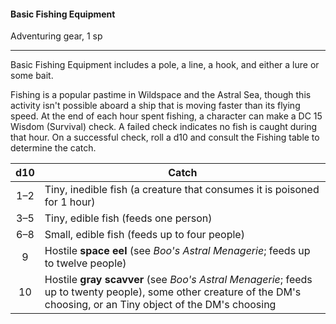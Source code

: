 #### Basic Fishing Equipment

Adventuring gear, 1 sp

---

Basic Fishing Equipment includes a pole, a line, a hook, and either a lure or some bait.

Fishing is a popular pastime in Wildspace and the Astral Sea, though this activity isn't possible aboard a ship that is moving faster than its flying speed. At the end of each hour spent fishing, a character can make a DC 15 Wisdom (Survival) check. A failed check indicates no fish is caught during that hour. On a successful check, roll a d10 and consult the Fishing table to determine the catch.

| d10 | Catch                                                                                                                                                                |
|:---:|----------------------------------------------------------------------------------------------------------------------------------------------------------------------|
| 1–2 | Tiny, inedible fish (a creature that consumes it is poisoned for 1 hour)                                                                                             |
| 3–5 | Tiny, edible fish (feeds one person)                                                                                                                                 |
| 6–8 | Small, edible fish (feeds up to four people)                                                                                                                         |
|  9  | Hostile **space eel** (see *Boo's Astral Menagerie*; feeds up to twelve people)                                                                                      |
|  10 | Hostile **gray scavver** (see *Boo's Astral Menagerie*; feeds up to twenty people), some other creature of the DM's choosing, or an Tiny object of the DM's choosing |